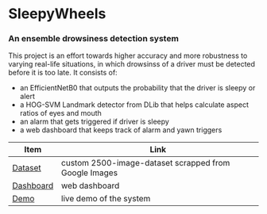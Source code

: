 # SleepyWheels
### An ensemble drowsiness detection system

This project is an effort towards higher accuracy and more robustness to varying real-life situations, in which drowsinss of a driver must be detected before it is too late. It consists of:
* an EfficientNetB0 that outputs the probability that the driver is sleepy or alert
* a HOG-SVM Landmark detector from DLib that helps calculate aspect ratios of eyes and mouth
* an alarm that gets triggered if driver is sleepy
* a web dashboard that keeps track of alarm and yawn triggers

| Item | Link |
| ----- | ----- |
| [Dataset](https://drive.google.com/drive/folders/16NQg2ijQfumMlEqn1sYoo5Tg3IkLbfFO) | custom 2500-image-dataset scrapped from Google Images |
| [Dashboard](https://webtech-lab-jominjose.000webhostapp.com/sleepywheels/dashboard.php) | web dashboard |
| [Demo](https://www.youtube.com/watch?v=KaCROQi2XRs) | live demo of the system |
